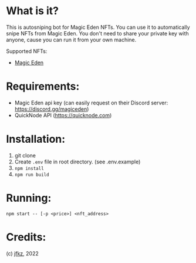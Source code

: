 # What is it?

This is autosniping bot for Magic Eden NFTs. You can use it to automatically snipe NFTs from Magic Eden. You don't need to share your private key with anyone, cause you can run it from your own machine.

Supported NFTs:
- [Magic Eden](https://www.magic-eden.com)

# Requirements:
- Magic Eden api key (can easily request on their Discord server: https://discord.gg/magiceden)
- QuickNode API (https://quicknode.com)

# Installation:

1. git clone
2. Create `.env` file in root directory. (see .env.example)
3. `npm install`
4. `npm run build`

# Running:

```
npm start -- [-p <price>] <nft_address>
```

# Credits:
(c) [jfkz](https://github.com/jfkz), 2022
